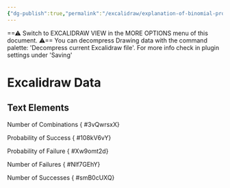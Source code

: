 ```yaml
---
{"dg-publish":true,"permalink":"/excalidraw/explanation-of-binomial-probability/","tags":["excalidraw"]}
---
```


==⚠  Switch to EXCALIDRAW VIEW in the MORE OPTIONS menu of this document. ⚠== You can decompress Drawing data with the command palette: 'Decompress current Excalidraw file'. For more info check in plugin settings under 'Saving'


# Excalidraw Data
## Text Elements
Number of
Combinations
{ #3vQwrsxX}


Probability
of Success
{ #108kV6vY}


Probability
of Failure
{ #Xw9omt2d}


Number of
Failures
{ #Nlf7GEhY}


Number of
Successes
{ #smB0cUXQ}


